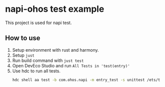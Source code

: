 # napi-ohos test example

This project is used for napi test.

## How to use
1. Setup environment with rust and harmony.
2. Setup `just`
3. Run build command with `just test`
4. Open DevEco Studio and run `All Tests in 'test(entry)'`
5. Use hdc to run all tests.
   ```bash
   hdc shell aa test -b com.ohos.napi -m entry_test -s unittest /ets/testrunner/OpenHarmonyTestRunner -s timeout 15000
   ```